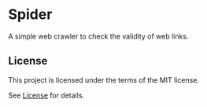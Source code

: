 # Spider

A simple web crawler to check the validity of web links.

## License

This project is licensed under the terms of the MIT license.

See [License](License) for details.
